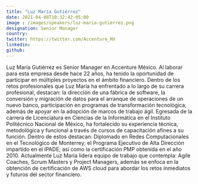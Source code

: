 ```yaml
---
title: "Luz María Gutiérrez"
date: 2021-04-08T10:32:42-05:00
image : /images/speakers/luz-maria-gutierrez.png
designation: Senior Manager
country: 
twitter: https://twitter.com/Accenture_MX 
linkedin: 
github: 
---
```


Luz María Gutiérrez es Senior Manager en Accenture México. Al laborar para esta empresa desde hace 22 años, ha tenido la oportunidad de participar en múltiples proyectos en el ámbito financiero. Dentro de los retos profesionales que Luz María ha enfrentado a lo largo de su carrera profesional, destacan: la dirección de una fábrica de software, la conversión y migración de datos para el arranque de operaciones de un nuevo banco, participación en programas de transformación tecnológica, además de apoyar en la adopción de marcos de trabajo ágil. Egresada de la carrera de Licenciatura en Ciencias de la Informática en el Instituto Politécnico Nacional de México, ha fortalecido su experiencia técnica, metodológica y funcional a través de cursos de capacitación afines a su función. Dentro de estos destacan: Diplomado en Redes Computacionales en el Tecnológico de Monterrey; el Programa Ejecutivo de Alta Dirección impartido en el IPADE; así como la certificación PMP obtenida en el año 2010. Actualmente Luz María lidera equipo de trabajo que contempla: Agile Coaches, Scrum Masters y Project Managers, además se enfoca en la obtención de certificación de AWS cloud para abordar los retos inmediatos y futuros del sector financiero.
